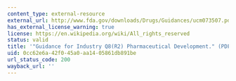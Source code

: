 ```yaml
---
content_type: external-resource
external_url: http://www.fda.gov/downloads/Drugs/Guidances/ucm073507.pdf
has_external_license_warning: true
license: https://en.wikipedia.org/wiki/All_rights_reserved
status: valid
title: '"Guidance for Industry Q8(R2) Pharmaceutical Development." (PDF)'
uid: 0cc62e6a-42f0-45a0-aa14-05861db891be
url_status_code: 200
wayback_url: ''
---
```

